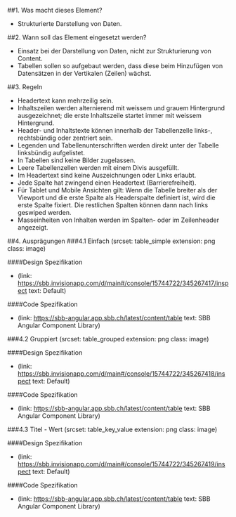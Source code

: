 ##1. Was macht dieses Element?
-   Strukturierte Darstellung von Daten.

##2. Wann soll das Element eingesetzt werden?
-   Einsatz bei der Darstellung von Daten, nicht zur Strukturierung von
    Content.
-   Tabellen sollen so aufgebaut werden, dass diese beim Hinzufügen von
    Datensätzen in der Vertikalen (Zeilen) wächst.

##3. Regeln 
-   Headertext kann mehrzeilig sein.
-   Inhaltszeilen werden alternierend mit weissem und grauem Hintergrund ausgezeichnet; die erste Inhaltszeile startet immer mit weissem Hintergrund.
-   Header- und Inhaltstexte können innerhalb der Tabellenzelle links-, rechtsbündig oder zentriert sein.
-   Legenden und Tabellenunterschriften werden direkt unter der Tabelle linksbündig aufgelistet.
-   In Tabellen sind keine Bilder zugelassen.
-   Leere Tabellenzellen werden mit einem Divis ausgefüllt.
-   Im Headertext sind keine Auszeichnungen oder Links erlaubt.
-   Jede Spalte hat zwingend einen Headertext (Barrierefreiheit).
-   Für Tablet und Mobile Ansichten gilt: Wenn die Tabelle breiter als der Viewport und die erste Spalte als Headerspalte definiert ist, wird die erste Spalte fixiert. Die restlichen Spalten können dann nach links geswiped werden.
-   Masseinheiten von Inhalten werden im Spalten- oder im Zeilenheader angezeigt.

##4. Ausprägungen 
###4.1 Einfach
(srcset: table_simple extension: png class: image)

####Design Spezifikation
*  (link: https://sbb.invisionapp.com/d/main#/console/15744722/345267417/inspect text: Default)

####Code Spezifikation
* (link: https://sbb-angular.app.sbb.ch/latest/content/table text: SBB Angular Component Library)

###4.2 Gruppiert
(srcset: table_grouped extension: png class: image)

####Design Spezifikation
*   (link: https://sbb.invisionapp.com/d/main#/console/15744722/345267418/inspect text: Default)

####Code Spezifikation
* (link: https://sbb-angular.app.sbb.ch/latest/content/table text: SBB Angular Component Library)

###4.3 Titel - Wert
(srcset: table_key_value extension: png class: image)

####Design Spezifikation
*   (link: https://sbb.invisionapp.com/d/main#/console/15744722/345267419/inspect text: Default)

####Code Spezifikation
* (link: https://sbb-angular.app.sbb.ch/latest/content/table text: SBB Angular Component Library)